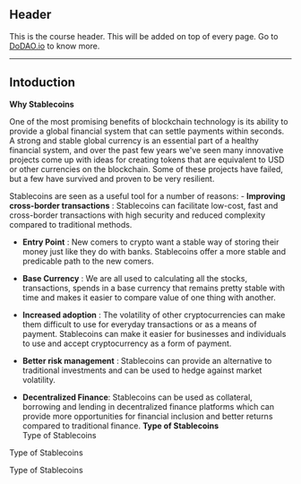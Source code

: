 ## Header
This is the course header. This will be added on top of every page. Go to [DoDAO.io](https://www.dodao.io) to know more.

 ---
 
 ## Intoduction
 
 **Why Stablecoins**        

One of the most promising benefits of blockchain technology is its ability to provide a global financial  system that can settle payments within seconds. A strong and stable global currency is an essential part  of a healthy financial system, and over the past few years we've seen many innovative projects come up with  ideas for creating tokens that are equivalent to USD or other currencies on the blockchain. Some of these projects  have failed, but a few have survived and proven to be very resilient.

Stablecoins are seen as a useful tool for a number of reasons: - **Improving cross-border transactions** : Stablecoins can facilitate low-cost, fast and cross-border  transactions with high security and reduced complexity compared to traditional methods.
- **Entry Point** : New comers to crypto want a stable way of storing their money just like they do with banks.
 Stablecoins offer a more stable and predicable path to the new comers.  

- **Base Currency** : We are all used to calculating all the stocks, transactions, spends in a base currency that remains pretty stable with time and makes it easier to compare value of one thing with another.
- **Increased adoption** : The volatility of other cryptocurrencies can make them difficult to use for  everyday transactions or as a means of payment. Stablecoins can make it easier for businesses and  individuals to use and accept cryptocurrency as a form of payment.
- **Better risk management** : Stablecoins can provide an alternative to traditional investments  and can be used to hedge against market volatility.

- **Decentralized Finance**: Stablecoins can be used as collateral, borrowing and lending in decentralized  finance platforms which can provide more opportunities for financial inclusion and better returns compared  to traditional finance. 
 **Type of Stablecoins**        
Type of Stablecoins

Type of Stablecoins

Type of Stablecoins 
 
